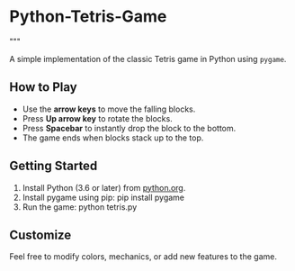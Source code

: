 # Python-Tetris-Game
"""

A simple implementation of the classic Tetris game in Python using `pygame`.

## How to Play

- Use the **arrow keys** to move the falling blocks.
- Press **Up arrow key** to rotate the blocks.
- Press **Spacebar** to instantly drop the block to the bottom.
- The game ends when blocks stack up to the top.

## Getting Started

1. Install Python (3.6 or later) from [python.org](https://www.python.org/downloads/).
2. Install pygame using pip:
    pip install pygame
3. Run the game:
    python tetris.py

## Customize

Feel free to modify colors, mechanics, or add new features to the game.   
   
